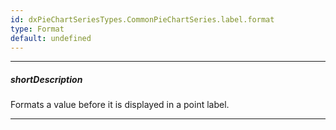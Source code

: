 ```yaml
---
id: dxPieChartSeriesTypes.CommonPieChartSeries.label.format
type: Format
default: undefined
---
```

---
##### shortDescription
Formats a value before it is displayed in a point label.

---
<!-- %fullDescription% -->

<!-- import * from 'api-reference\10 UI Components\dxChart\1 Configuration\argumentAxis\label\format.md' -->
